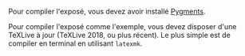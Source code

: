 Pour compiler l'exposé, vous devez avoir installé [Pygments](http://pygments.org/).

Pour compiler l'exposé comme l'exemple,
vous devez disposer d'une TeXLive à jour (TeXLive 2018, ou plus récent).
Le plus simple est de compiler en terminal en utilisant `latexmk`.


